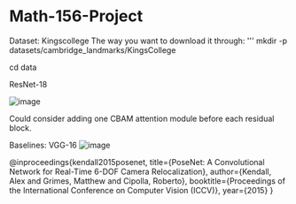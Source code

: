 # Math-156-Project

Dataset: Kingscollege
The way you want to download it through:
'''
mkdir -p datasets/cambridge_landmarks/KingsCollege

cd data

ResNet-18

![image](https://github.com/user-attachments/assets/1a402320-1396-427d-9ce8-76ddc91f4e00)

Could consider adding one CBAM attention module before each residual block.

Baselines:
VGG-16
![image](https://github.com/user-attachments/assets/b72c282c-1ba5-48e8-842b-cd5eef630ead)

@inproceedings{kendall2015posenet,
  title={PoseNet: A Convolutional Network for Real-Time 6-DOF Camera Relocalization},
  author={Kendall, Alex and Grimes, Matthew and Cipolla, Roberto},
  booktitle={Proceedings of the International Conference on Computer Vision (ICCV)},
  year={2015}
}
